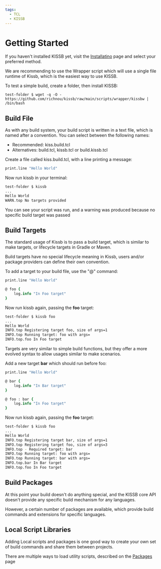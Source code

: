 ```yaml
---
tags:
  - TCL
  - KISSB
---
```

# Getting Started

If you haven't installed KISSB yet, visit the [Installatino](installation.md) page and select your preferred method.

We are recommending to use the Wrapper script which will use a single file runtime of Kissb, which is the easiest way to use KISSB.

To test a simple build, create a folder, then install KISSB:

    test-folder $ wget -q -O - https://github.com/richnou/kissb/raw/main/scripts/wrapper/kissbw | /bin/bash

## Build File 

As with any build system, your build script is written in a text file, which is named after a convention. You can select between the following names:

- Recommended: kiss.build.tcl
- Alternatives:  build.tcl, kissb.tcl or build.kissb.tcl 

Create a file called kiss.build.tcl, with a line printing a message:

~~~~tcl
print.line "Hello World"
~~~~

Now run kissb in your terminal: 

~~~bash
test-folder $ kissb
...
Hello World
WARN.top No targets provided
~~~

You can see your script was run, and a warning was produced because no specific build target was passed


## Build Targets

The standard usage of Kissb is to pass a build target, which is similar to make targets, or lifecycle targets in Gradle or Maven. 

Build targets have no special lifecycle meaning in Kissb, users and/or package providers can define their own convention. 

To add a target to your build file, use the "@" command: 

~~~~tcl
print.line "Hello World"

@ foo {
    log.info "In Foo target"
}
~~~~

Now run kissb again, passing the **foo** target: 

~~~bash
test-folder $ kissb foo
...
Hello World
INFO.top Registering target foo, size of args=1
INFO.top Running target: foo with args=
INFO.top.foo In Foo target
~~~

Targets are very similar to simple build functions, but they offer a more evolved syntax to allow usages similar to make scenarios.

Add a new target **bar** which should run before foo: 

~~~~tcl
print.line "Hello World"

@ bar {
    log.info "In Bar target"
}

@ foo : bar {
    log.info "In Foo target"
}
~~~~

Now run kissb again, passing the **foo** target: 

~~~bash
test-folder $ kissb foo
...
Hello World
INFO.top Registering target bar, size of args=1
INFO.top Registering target foo, size of args=3
INFO.top - Required target: bar
INFO.top Running target: foo with args=
INFO.top Running target: bar with args=
INFO.top.bar In Bar target
INFO.top.foo In Foo target
~~~

## Build Packages

At this point your build doesn't do anything special, and the KISSB core API doesn't provide any specific build mechanism for any languages. 

However, a certain number of packages are available, which provide build commands and extensions for specific languages.


## Local Script Libraries

Adding Local scripts and packages is one good way to create your own set of build commands and share them between projects.

There are multiple ways to load utility scripts, described on the [Packages](packages.md) page